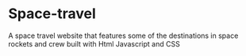 # Space-travel
A space travel website that features some of the destinations in space rockets and crew built with Html Javascript and CSS
